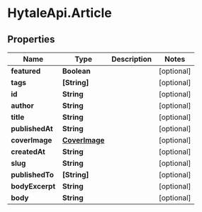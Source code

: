 # HytaleApi.Article

## Properties
Name | Type | Description | Notes
------------ | ------------- | ------------- | -------------
**featured** | **Boolean** |  | [optional] 
**tags** | **[String]** |  | [optional] 
**id** | **String** |  | [optional] 
**author** | **String** |  | [optional] 
**title** | **String** |  | [optional] 
**publishedAt** | **String** |  | [optional] 
**coverImage** | [**CoverImage**](CoverImage.md) |  | [optional] 
**createdAt** | **String** |  | [optional] 
**slug** | **String** |  | [optional] 
**publishedTo** | **[String]** |  | [optional] 
**bodyExcerpt** | **String** |  | [optional] 
**body** | **String** |  | [optional] 


